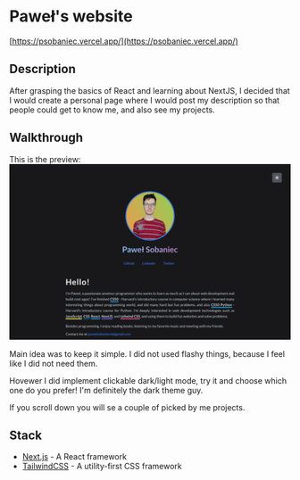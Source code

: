 # Paweł's website
[https://psobaniec.vercel.app/](https://psobaniec.vercel.app/)

## Description
After grasping the basics of React and learning about NextJS, I decided that I would create a personal page where I would post my description so that people could get to know me, and also see my projects.

## Walkthrough
This is the preview:
![preview](./public/profpic.png)

Main idea was to keep it simple. I did not used flashy things, because I feel like I did not need them.

Hovewer I did implement clickable dark/light mode, try it and choose which one do you prefer! I'm definitely the dark theme guy.

If you scroll down you will se a couple of picked by me projects.

## Stack

- [Next.js](https://nextjs.org/) - A React framework
- [TailwindCSS](https://tailwindcss.com/) - A utility-first CSS framework

